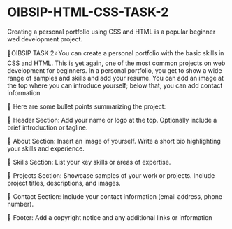 # OIBSIP-HTML-CSS-TASK-2
Creating a personal portfolio using CSS and HTML is a popular beginner wed development project.

🌟OIBSIP TASK 2⭐You can create a personal portfolio with the basic skills in CSS and HTML. This is yet again, one of the most common projects on web development for beginners. In a personal portfolio, you get to show a wide range of samples and skills and add your resume. You can add an image at the top where you can introduce yourself; below that, you can add contact information

🚀 Here are some bullet points summarizing the project:

🔹 Header Section: Add your name or logo at the top. Optionally include a brief introduction or tagline.

🔹 About Section: Insert an image of yourself. Write a short bio highlighting your skills and experience.

🔹 Skills Section: List your key skills or areas of expertise.

🔹 Projects Section: Showcase samples of your work or projects. Include project titles, descriptions, and images.

🔹 Contact Section: Include your contact information (email address, phone number).

🔹 Footer: Add a copyright notice and any additional links or information
